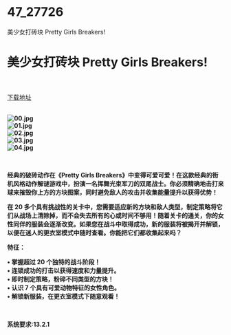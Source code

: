 # 47_27726
美少女打砖块 Pretty Girls Breakers!
# 美少女打砖块 Pretty Girls Breakers!
 <br/></br>
[下载地址](https://www.switch520.cc/article/27726 "下载地址")
<br/></br>

<p><strong><img title="00.jpg" src="https://www.switch520.cc/muke_img/2022_03_03_d264dbcce5fa3.jpg" alt="00.jpg"></strong><br>
<strong><img title="01.jpg" src="https://www.switch520.cc/muke_img/2022_03_03_43b653b615955.jpg" alt="01.jpg"></strong><br>
<strong><img title="02.jpg" src="https://www.switch520.cc/muke_img/2022_03_03_2cc378ea55520.jpg" alt="02.jpg"></strong><br>
<strong><img title="03.jpg" src="https://www.switch520.cc/muke_img/2022_03_03_94671b7951554.jpg" alt="03.jpg"></strong><br>
<strong><img title="04.jpg" src="https://www.switch520.cc/muke_img/2022_03_03_f2274d6f234c7.jpg" alt="04.jpg">&nbsp;</strong></p>
<p>&nbsp;</p>
<p><strong>经典的破砖动作在《Pretty Girls Breakers》中变得可爱可爱！在这款经典的街机风格动作解谜游戏中，扮演一名挥舞光束军刀的双尾战士。你必须精确地击打来球来摧毁你上方的方块图案，同时避免敌人的攻击并收集能量提升以获得优势！</strong></p>
<p><strong>在 20 多个具有挑战性的关卡中，您需要适应新的方块和敌人类型，制定策略将它们从战场上清除掉，而不会失去所有的心或时间不够用！随着关卡的通关，你的女性同伴的服装会逐渐改变。如果您在战斗中取得成功，新的服装将被揭开并解锁，以便在迷人的更衣室模式中随时查看。你能把它们都收集起来吗？</strong></p>
<p><strong>特征：</strong></p>
<p><strong>• 掌握超过 20 个独特的战斗阶段！</strong><br>
<strong>• 连锁成功的打击以获得速度和力量提升。</strong><br>
<strong>• 即时制定策略，粉碎不同类型的方块！</strong><br>
<strong>• 认识 7 个具有可爱动物特征的女性角色。</strong><br>
<strong>• 解锁新服装，在更衣室模式下随意观看！</strong></p>
<p>&nbsp;</p>
<p><strong>系统要求:13.2.1</strong></p>



